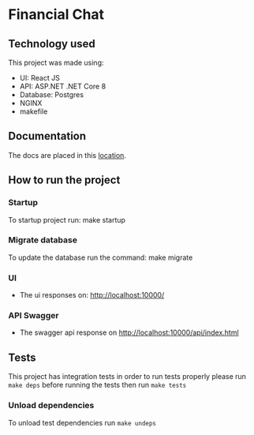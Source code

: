 # Financial Chat
## Technology used
This project was made using:
- UI: React JS
- API: ASP.NET .NET Core 8
- Database: Postgres
- NGINX
- makefile

## Documentation
The docs are placed in this [location](./docs/docs.md). 

## How to run the project 
### Startup
To startup project run: make startup

### Migrate database
To update the database run the command: make migrate 

### UI
- The ui responses on: [http://localhost:10000/](http://localhost:10000/)

### API Swagger
- The swagger api response on [http://localhost:10000/api/index.html](http://localhost:10000/api/index.html)

## Tests
This project has integration tests in order to run tests properly please run
`make deps` before running the tests then run `make tests`

### Unload dependencies
To unload test dependencies run `make undeps`
